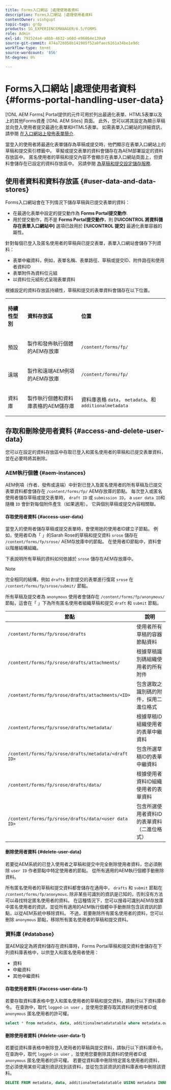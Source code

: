 ```yaml
---
title: Forms入口網站 |處理使用者資料
description: Forms入口網站 |處理使用者資料
contentOwner: vishgupt
topic-tags: grdp
products: SG_EXPERIENCEMANAGER/6.5/FORMS
role: Admin
exl-id: 791524a4-a8bb-4632-a68d-e96864e139a9
source-git-commit: 474a726058b141985f52a0faec6161a34be1e9dc
workflow-type: tm+mt
source-wordcount: '856'
ht-degree: 0%

---
```


# Forms入口網站 |處理使用者資料 {#forms-portal-handling-user-data}

[!DNL AEM Forms] Portal提供的元件可用於列出最適化表單、HTML5表單以及上的其他Forms資產 [!DNL AEM Sites] 頁面。 此外，您可以將其設定為顯示草稿並向登入使用者提交最適化表單和HTML5表單。 如需表單入口網站的詳細資訊，請參閱 [在入口網站上發佈表單簡介](/help/forms/using/introduction-publishing-forms.md).

當登入的使用者將最適化表單儲存為草稿或提交時，他們顯示在表單入口網站上的草稿和提交索引標籤中。 草擬或提交表單的資料會儲存在為AEM部署設定的資料存放區中。 匿名使用者的草稿和提交內容不會顯示在表單入口網站頁面上，但資料會儲存在已設定的資料存放區中。 另請參閱 [為草稿和提交設定儲存服務](/help/forms/using/configuring-draft-submission-storage.md).

## 使用者資料和資料存放區 {#user-data-and-data-stores}

Forms入口網站會在下列情況下儲存草稿與已提交表單的資料：

* 在最適化表單中設定的提交動作為 **Forms Portal提交動作**.
* 用於提交動作，而不是 **Forms Portal提交動作**，則 **[!UICONTROL 將資料儲存在表單入口網站中]** 選項已啟用於 **[!UICONTROL 提交]** 最適化表單容器的屬性。

針對每個已登入及匿名使用者的草稿與已提交表單，表單入口網站會儲存下列資料：

* 表單中繼資料，例如，表單名稱、表單路徑、草稿或提交ID、附件路徑和使用者資料ID
* 表單附件為資料位元組
* 以資料位元組形式呈現表單資料

根據設定的資料存放區持續性，草稿和提交的表單資料會儲存在以下位置。

<table>
 <tbody>
  <tr>
   <td><p><strong>持續性型別</strong></p> </td>
   <td><p><strong>資料存放區</strong></p> </td>
   <td><p><strong>位置</strong></p> </td>
  </tr>
  <tr>
   <td><p>預設</p> </td>
   <td><p>製作和發佈執行個體的AEM存放庫</p> </td>
   <td><p><code>/content/forms/fp/</code></p> </td>
  </tr>
  <tr>
   <td><p>遠端</p> </td>
   <td><p>製作和遠端AEM例項的AEM存放庫</p> </td>
   <td><p><code>/content/forms/fp/</code></p> </td>
  </tr>
  <tr>
   <td><p>資料庫</p> </td>
   <td><p>製作執行個體和資料庫表格的AEM儲存庫</p> </td>
   <td>資料庫表格 <code>data</code>， <code>metadata</code>、和 <code>additionalmetadata</code></td>
  </tr>
 </tbody>
</table>

## 存取和刪除使用者資料 {#access-and-delete-user-data}

您可以在設定的資料存放區中存取已登入和匿名使用者的草稿和已提交表單資料，並在必要時將其刪除。

### AEM執行個體 {#aem-instances}

AEM例項（作者、發佈或遠端）中針對已登入及匿名使用者的所有草稿及已提交表單資料都會儲存在 `/content/forms/fp/` AEM存放庫的節點。 每次登入或匿名使用者儲存草稿或提交表單時， `draft ID` 或 `submission ID`， a `user data ID`和隨機 `ID` 會針對每個附件產生（如果適用）。 它與個別草稿或提交內容相關聯。

#### 存取使用者資料 {#access-user-data}

當登入的使用者儲存草稿或提交表單時，會使用她的使用者ID建立子節點。 例如，使用者ID為「 」的Sarah Rose的草稿和提交資料 `srose` 儲存在 `/content/forms/fp/srose/` AEM存放庫中的節點。 在使用者ID節點中，資料會以階層結構組織。

下表說明所有草稿的資料如何依據於 `srose` 儲存在AEM存放庫中。

>[!NOTE]
>
>完全相同的結構，例如 `drafts` 針對提交的表單進行復寫 `srose` 在 `/content/forms/fp/srose/submit/` 節點。
>
>所有草稿及提交者為 `anonymous` 使用者會儲存在 `/content/forms/fp/anonymous/` 節點，這會在「 」下為所有匿名使用者組織草稿和提交 `draft` 和 `submit` 節點。

| 節點 | 說明 |
|---|---|
| `/content/forms/fp/srose/drafts` | 使用者所有草稿的容器節點資料 |
| `/content/forms/fp/srose/drafts/attachments/` | 根據草稿識別碼組織使用者的所有附件 |
| `/content/forms/fp/srose/drafts/attachments/<ID>` | 包含選取之識別碼的附件，採用二進位格式 |
| `/content/forms/fp/srose/drafts/metadata/` | 根據草稿ID組織使用者的表單中繼資料 |
| `/content/forms/fp/srose/drafts/metadata/<draft ID>` | 包含所選草稿ID的表單中繼資料 |
| `/content/forms/fp/srose/drafts/data/` | 根據使用者資料ID組織使用者的表單資料 |
| `/content/forms/fp/srose/drafts/data/<user data ID>` | 包含所選使用者資料ID的表單資料（二進位格式） |

#### 刪除使用者資料 {#delete-user-data}

若要從AEM系統的已登入使用者之草稿和提交中完全刪除使用者資料，您必須刪除 `user ID` 作者節點中特定使用者的節點。 從所有適用的AEM執行個體手動刪除資料。

所有匿名使用者的草稿和提交資料都會儲存在通用中， `drafts` 和 `submit` 節點在 `/content/forms/fp/anonymous`. 除非某些可識別的資訊是已知的，否則沒有方法可以尋找特定匿名使用者的資料。 在這種情況下，您可以搜尋可識別AEM存放庫中匿名使用者的資訊，並從所有適用的AEM執行個體中手動刪除包含該資訊的節點，以從AEM系統中移除資料。 不過，若要刪除所有匿名使用者的資料，您可以刪除 `anonymous` 節點，移除所有匿名使用者的草稿和提交資料。

### 資料庫 {#database}

當AEM設定為將資料儲存在資料庫時，Forms Portal草稿和提交資料會儲存在下列資料庫表格中，以供登入和匿名使用者使用：

* 資料
* 中繼資料
* 其他中繼資料

#### 存取使用者資料 {#access-user-data-1}

若要存取資料庫表格中登入和匿名使用者的草稿和提交資料，請執行以下資料庫命令。 在查詢中，取代 `logged-in user` ，並使用您要存取其資料的使用者ID或 `anonymous` 匿名使用者的許可權。

```sql
select * from metadata, data, additionalmetadatatable where metadata.owner = 'logged-in user' and metadata.id = additionalmetadatatable.id and metadata.userdataID = data.id
```

#### 刪除使用者資料 {#delete-user-data-1}

若要從資料庫表格中刪除登入使用者的草稿與提交資料，請執行以下資料庫命令。 在查詢中，取代 `logged-in user` ，並使用您要刪除其資料的使用者ID或 `anonymous` 匿名使用者的許可權。 若要從資料庫中刪除特定匿名使用者的資料，您必須使用某些可識別資訊找到該資料，並從包含該資訊的資料庫表格中刪除該資料。

```sql
DELETE FROM metadata, data, additionalmetadatatable USING metadata INNER JOIN data ON metadata.userdataID = data.id INNER JOIN additionalmetadatatable ON metadata.id = additionalmetadatatable.id WHERE metadata.owner = 'logged-in user'
```
